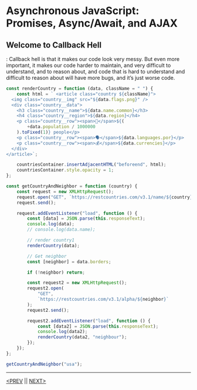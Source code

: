 # Asynchronous JavaScript: Promises, Async/Await, and AJAX

## Welcome to Callback Hell

: Callback hell is that it makes our code look very messy. But even more important, it makes our code harder to maintain, and very difficult to understand, and to reason about, and code that is hard to understand and difficult to reason about will have more bugs, and it’s just worse code.

```jsx
const renderCountry = function (data, className = " ") {
	const html = ` <article class="country ${className}">
  <img class="country__img" src="${data.flags.png}" />
  <div class="country__data">
    <h3 class="country__name">${data.name.common}</h3>
    <h4 class="country__region">${data.region}</h4>
    <p class="country__row"><span>👫</span>${(
		+data.population / 1000000
	).toFixed(1)} people</p>
    <p class="country__row"><span>🗣️</span>${data.languages.por}</p>
    <p class="country__row"><span>💰</span>${data.currencies}</p>
  </div>
</article>`;

	countriesContainer.insertAdjacentHTML("beforeend", html);
	countriesContainer.style.opacity = 1;
};

const getCountryAndNeighbor = function (country) {
	const request = new XMLHttpRequest();
	request.open("GET", `https://restcountries.com/v3.1/name/${country}`);
	request.send();

	request.addEventListener("load", function () {
		const [data] = JSON.parse(this.responseText);
		console.log(data);
		// console.log(data.name);

		// render country1
		renderCountry(data);

		// Get neighbor
		const [neighbor] = data.borders;

		if (!neighbor) return;

		const request2 = new XMLHttpRequest();
		request2.open(
			"GET",
			`https://restcountries.com/v3.1/alpha/${neighbor}`
		);
		request2.send();

		request2.addEventListener("load", function () {
			const [data2] = JSON.parse(this.responseText);
			console.log(data2);
			renderCountry(data2, "neighbour");
		});
	});
};

getCountryAndNeighbor("usa");
```

---

[<PREV](./cjs221114.md) || [NEXT>](./cjs221115.md)
